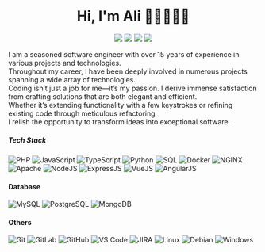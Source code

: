 <h1 align="center"> Hi, I'm Ali 👋🏼👨🏻‍💻 </h1>
<p align="center">
    <a href="https://www.linkedin.com/in/alielsayedsalem" target="_blank"><img src="https://img.shields.io/badge/-alielsayedsalem-0072b1?style=flat-square&logo=Linkedin&logoColor=white"/></a>
    <a href="https://twitter.com/alielmasry" target="_blank"><img src="https://img.shields.io/badge/-@alielmasry-00acee?style=flat-square&logo=Twitter&logoColor=white"/></a>
    <a href="https://www.instagram.com/ali.elmasery" target="_blank"><img src="https://img.shields.io/badge/-ali.elmasry-E4415F?style=flat-square&logo=instagram&logoColor=white"/></a>
    <a href="https://alisalem.me" target="_blank"><img src="https://img.shields.io/badge/-alisalem.me-071a2c?style=flat-square&logo=wordpress&logoColor=white"/></a>
  </p>


I am a seasoned software engineer with over 15 years of experience in various projects and technologies. <br />
Throughout my career, I have been deeply involved in numerous projects spanning a wide array of technologies. <br /> 
Coding isn’t just a job for me—it’s my passion. I derive immense satisfaction from crafting solutions that are both elegant and efficient. <br /> 
Whether it’s extending functionality with a few keystrokes or refining existing code through meticulous refactoring, <br />
I relish the opportunity to transform ideas into exceptional software.


##### Tech Stack
![PHP](https://img.shields.io/badge/-PHP-071a2c?style=flat-square&logo=php)
![JavaScript](https://img.shields.io/badge/-JavaScript-071a2c?style=flat-square&logo=javascript)
![TypeScript](https://img.shields.io/badge/-TypeScript-071a2c?style=flat-square&logo=typescript)
![Python](https://img.shields.io/badge/-Python-071a2c?style=flat-square&logo=python)
![SQL](https://img.shields.io/badge/-SQL-071a2c?style=flat-square&logo=sql)
![Docker](https://img.shields.io/badge/-Docker-071a2c?style=flat-square&logo=docker)
![NGINX](http://img.shields.io/badge/-NGINX-071a2c?style=flat-square&logo=nginx&logoColor=ffffff)
![Apache](http://img.shields.io/badge/-apache-071a2c?style=flat-square&logo=apache&logoColor=ffffff)
![NodeJS](https://img.shields.io/badge/-NodeJS-071a2c?style=flat-square&logo=Node.js)
![ExpressJS](https://img.shields.io/badge/-Express-071a2c?style=flat-square&logo=express)
![VueJS](https://img.shields.io/badge/-VueJS-071a2c?style=flat-square&logo=vue.js)
![AngularJS](https://img.shields.io/badge/-AngularJS-071a2c?style=flat-square&logo=angular)

#### Database
![MySQL](https://img.shields.io/badge/-MySQL-071a2c?style=flat-square&logo=mysql)
![PostgreSQL](https://img.shields.io/badge/-PostgreSQL-071a2c?style=flat-square&logo=postgresql)
![MongoDB](https://img.shields.io/badge/-MongoDB-071a2c?style=flat-square&logo=mongodb)

#### Others
![Git](https://img.shields.io/badge/-Git-%23F05032?style=flat-square&logo=git&logoColor=%23ffffff)
![GitLab](https://img.shields.io/badge/-GitLab-FCA121?style=flat-square&logo=gitlab)
![GitHub](https://img.shields.io/badge/-GitHub-181717?style=flat-square&logo=github)
![VS Code](http://img.shields.io/badge/-VS%20Code-007ACC?style=flat-square&logo=visual-studio-code&logoColor=ffffff)
![JIRA](http://img.shields.io/badge/-jira-007ACC?style=flat-square&logo=jira&logoColor=ffffff)
![Linux](https://img.shields.io/badge/-Linux-222222?style=flat-square&logo=linux&logoColor=FCC624)
![Debian](http://img.shields.io/badge/-Debian-A81D33?style=flat-square&logo=debian&logoColor=ffffff)
![Windows](http://img.shields.io/badge/-Windows-0078D6?style=flat-square&logo=windows&logoColor=ffffff)
